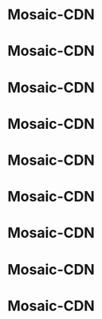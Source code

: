 # Mosaic-CDN
# Mosaic-CDN
# Mosaic-CDN
# Mosaic-CDN
# Mosaic-CDN
# Mosaic-CDN
# Mosaic-CDN
# Mosaic-CDN
# Mosaic-CDN

